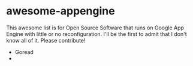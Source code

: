 # awesome-appengine
This awesome list is for Open Source Software that runs on Google App Engine with little or no reconfiguration.  I'll be the first to admit that I don't know all of it.  Please contribute!


 - Goread
 - 

